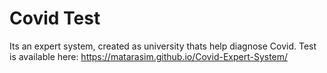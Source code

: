 # Covid Test
Its an expert system, created as university thats help diagnose Covid.
Test is available here: https://matarasim.github.io/Covid-Expert-System/